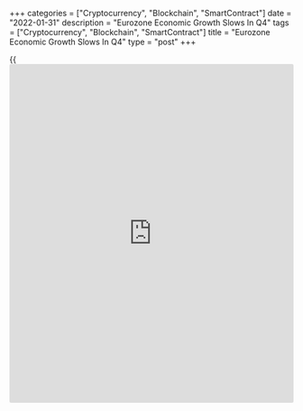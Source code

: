 +++
categories = ["Cryptocurrency", "Blockchain", "SmartContract"]
date = "2022-01-31"
description = "Eurozone Economic Growth Slows In Q4"
tags = ["Cryptocurrency", "Blockchain", "SmartContract"]
title = "Eurozone Economic Growth Slows In Q4"
type = "post"
+++

{{<iframe id="large-banner" src="https://www.bounty.group/#slide=4.0" width="100%" height="600" scrolling="no" style="border: 0px solid rgb(216, 221, 230); border-radius: 3px;">}}

The euro area [economy][1] grew at a slower pace in the fourth quarter
due to the restrictions imposed by the member countries amid the spread
of the Omicron variant of the coronavirus, preliminary flash estimate
from Eurostat showed on Monday.

Gross domestic product grew 0.3 percent sequentially, slower than the
2.3 percent expansion seen in the third quarter. The rate came in line
with economists' expectations.

Although GDP marked a slowdown compared to growth in the third quarter,
that was to be expected given the moderating rebound effects, supply
chain problems and increased [coronavirus][2] infections, Bert Colijn,
an ING economist, said. The fact that GDP still continued to grow is a
sign of strength for the economy.

The small increase in GDP in the fourth quarter came as no surprise
given the country-level data published last week and shows that the
euro-zone economy was struggling at the end of last year, Jessica Hinds,
an economist at Capital Economics, said.

But restrictions in many countries are set to be lifted soon, allowing
the recovery to resume in the coming months, the economist added.

On a yearly basis, economic growth in the currency-bloc accelerated to
4.6 percent in the fourth quarter from 3.9 percent in the preceding
period. But this was slightly weaker than the expected rate of 4.7
percent.

The EU27 GDP grew 0.4 percent on quarter, taking the annual growth to
4.8 percent in the fourth quarter.

According to the first estimate for 2021, GDP expanded 5.2 percent in
both the euro area and the EU.

In Austria and Germany, where restrictions had to be tightened in the
fourth quarter to tackle the Delta variant, contracted from the previous
quarter. The German economy shrank 0.7 percent and Austria by 2.2
percent.

By contrast, France, Italy logged moderate growth of 0.7 percent and 0.6
percent, respectively. In Spain, GDP grew strongly by 2 percent.

For comments and feedback [contact](https://www.playgroundfx.com/contact/): editorial@rtt[news](https://www.letsplayfx.com/blog/forex-news-website/).com

[Economic News][1]

 **What parts of the world are seeing the best (and worst) economic
performances lately? Click[here][3] to check out our [Econ Scorecard][3]
and find out! See up-to-the-moment [ranking](https://www.playgroundfx.com/blog/crypto-exchange-ranking/)s for the best and worst
performers in [GDP][4], [unemployment rate][5], [inflation][6] and much
more.**

   1. www.rtt[news](https://www.letsplayfx.com/blog/forex-news-website/).com/Content/EconomicNews.aspx
   2. www.rtt[news](https://www.letsplayfx.com/blog/forex-news-website/).com/list/coronavirus.aspx
   3. www.rtt[news](https://www.letsplayfx.com/blog/forex-news-website/).com/economic-scorecard/world-rank/retail-sales/highest-performance.aspx
   4. www.rtt[news](https://www.letsplayfx.com/blog/forex-news-website/).com/economic-scorecard/world-rank/GDP/highest-performance.aspx
   5. www.rtt[news](https://www.letsplayfx.com/blog/forex-news-website/).com/economic-scorecard/world-rank/unemployment-rate/lowest-performance.aspx
   6. www.rtt[news](https://www.letsplayfx.com/blog/forex-news-website/).com/economic-scorecard/world-rank/CPI/highest-performance.aspx